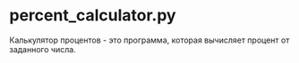 # percent_calculator.py

Калькулятор процентов - это программа, которая вычисляет процент от заданного числа.
